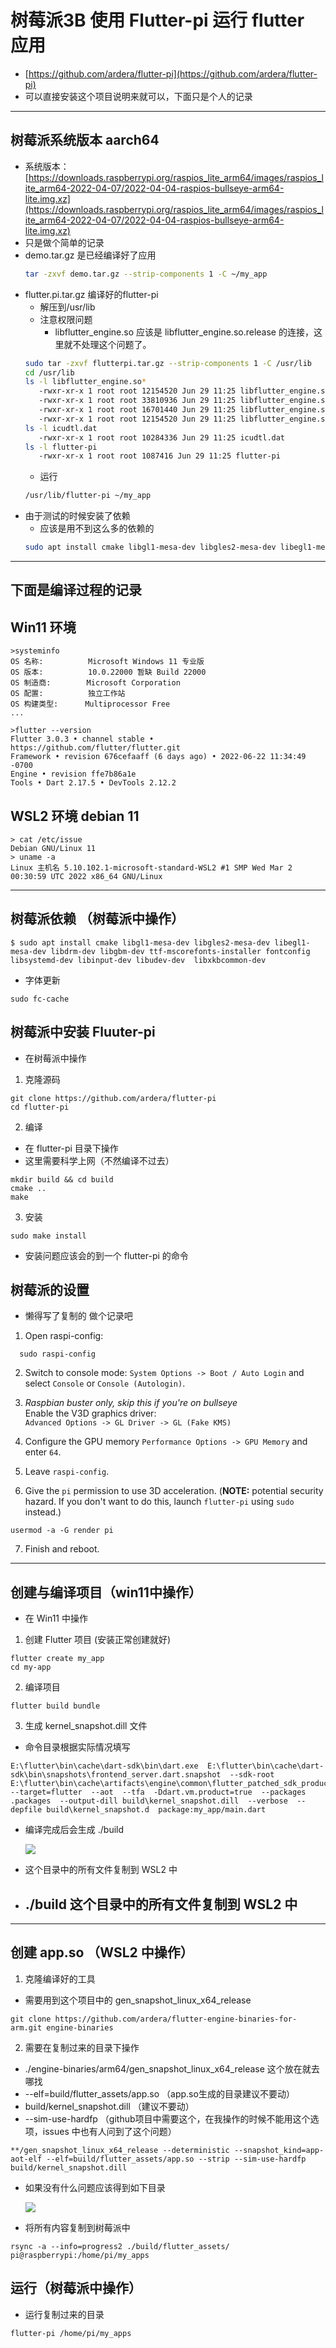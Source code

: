 # 树莓派3B 使用 Flutter-pi 运行 flutter 应用
- [https://github.com/ardera/flutter-pi](https://github.com/ardera/flutter-pi)
- 可以直接安装这个项目说明来就可以，下面只是个人的记录
--------------------
## 树莓派系统版本 aarch64

- 系统版本：[https://downloads.raspberrypi.org/raspios_lite_arm64/images/raspios_lite_arm64-2022-04-07/2022-04-04-raspios-bullseye-arm64-lite.img.xz](https://downloads.raspberrypi.org/raspios_lite_arm64/images/raspios_lite_arm64-2022-04-07/2022-04-04-raspios-bullseye-arm64-lite.img.xz)
- 只是做个简单的记录
- demo.tar.gz 是已经编译好了应用
   ```bash
   tar -zxvf demo.tar.gz --strip-components 1 -C ~/my_app
   ```
- flutter.pi.tar.gz 编译好的flutter-pi
   - 解压到/usr/lib
   - 注意权限问题
      - libflutter_engine.so 应该是 libflutter_engine.so.release 的连接，这里就不处理这个问题了。
   ```bash
   sudo tar -zxvf flutterpi.tar.gz --strip-components 1 -C /usr/lib
   cd /usr/lib
   ls -l libflutter_engine.so*
      -rwxr-xr-x 1 root root 12154520 Jun 29 11:25 libflutter_engine.so
      -rwxr-xr-x 1 root root 33810936 Jun 29 11:25 libflutter_engine.so.debug
      -rwxr-xr-x 1 root root 16701440 Jun 29 11:25 libflutter_engine.so.profile
      -rwxr-xr-x 1 root root 12154520 Jun 29 11:25 libflutter_engine.so.release
   ls -l icudtl.dat
      -rwxr-xr-x 1 root root 10284336 Jun 29 11:25 icudtl.dat
   ls -l flutter-pi
      -rwxr-xr-x 1 root root 1087416 Jun 29 11:25 flutter-pi
   ```
   - 运行
   ```bash
   /usr/lib/flutter-pi ~/my_app
   ```
- 由于测试的时候安装了依赖
   - 应该是用不到这么多的依赖的
   ```bash
   sudo apt install cmake libgl1-mesa-dev libgles2-mesa-dev libegl1-mesa-dev libdrm-dev libgbm-dev ttf-mscorefonts-installer fontconfig libsystemd-dev libinput-dev libudev-dev  libxkbcommon-dev
   ```
------------------------------
## 下面是编译过程的记录
## Win11 环境
```shell
>systeminfo
OS 名称:          Microsoft Windows 11 专业版
OS 版本:          10.0.22000 暂缺 Build 22000
OS 制造商:        Microsoft Corporation
OS 配置:          独立工作站
OS 构建类型:      Multiprocessor Free
...

>flutter --version
Flutter 3.0.3 • channel stable • https://github.com/flutter/flutter.git
Framework • revision 676cefaaff (6 days ago) • 2022-06-22 11:34:49 -0700
Engine • revision ffe7b86a1e
Tools • Dart 2.17.5 • DevTools 2.12.2
```
## WSL2 环境 debian 11
```shell
> cat /etc/issue
Debian GNU/Linux 11
> uname -a
Linux 主机名 5.10.102.1-microsoft-standard-WSL2 #1 SMP Wed Mar 2 00:30:59 UTC 2022 x86_64 GNU/Linux
```

--------------------------
## 树莓派依赖 （树莓派中操作）
```shell
$ sudo apt install cmake libgl1-mesa-dev libgles2-mesa-dev libegl1-mesa-dev libdrm-dev libgbm-dev ttf-mscorefonts-installer fontconfig libsystemd-dev libinput-dev libudev-dev  libxkbcommon-dev
```

- 字体更新
```shell
sudo fc-cache
```
## 树莓派中安装 Fluuter-pi

- 在树莓派中操作
1. 克隆源码
```shell
git clone https://github.com/ardera/flutter-pi
cd flutter-pi
```

2. 编译
- 在 flutter-pi 目录下操作
- 这里需要科学上网（不然编译不过去）
```shell
mkdir build && cd build
cmake ..
make
```

3. 安装
```shell
sudo make install
```

- 安装问题应该会的到一个 flutter-pi 的命令
## 树莓派的设置

- 懒得写了复制的 做个记录吧

1. Open raspi-config:
```shell
  sudo raspi-config
```
2. Switch to console mode:
   `System Options -> Boot / Auto Login` and select `Console` or `Console (Autologin)`.

3. *Raspbian buster only, skip this if you're on bullseye*  
    Enable the V3D graphics driver:  
   `Advanced Options -> GL Driver -> GL (Fake KMS)`

4. Configure the GPU memory
   `Performance Options -> GPU Memory` and enter `64`.

5. Leave `raspi-config`.

6. Give the `pi` permission to use 3D acceleration. (**NOTE:** potential security hazard. If you don't want to do this, launch `flutter-pi` using `sudo` instead.)
```shell
usermod -a -G render pi
```

7.  Finish and reboot.

-----------------------------
## 创建与编译项目（win11中操作）
- 在 Win11 中操作
1. 创建 Flutter 项目 (安装正常创建就好)
```shell
flutter create my_app
cd my-app
```

2. 编译项目
```shell
flutter build bundle
```

3. 生成 kernel_snapshot.dill 文件
- 命令目录根据实际情况填写
```shell
E:\flutter\bin\cache\dart-sdk\bin\dart.exe  E:\flutter\bin\cache\dart-sdk\bin\snapshots\frontend_server.dart.snapshot  --sdk-root E:\flutter\bin\cache\artifacts\engine\common\flutter_patched_sdk_product  --target=flutter  --aot  --tfa  -Ddart.vm.product=true  --packages .packages  --output-dill build\kernel_snapshot.dill  --verbose  --depfile build\kernel_snapshot.d  package:my_app/main.dart
```

- 编译完成后会生成 ./build

   ![](1.png)
- 这个目录中的所有文件复制到 WSL2 中
- ## ./build 这个目录中的所有文件复制到 WSL2 中

-------------------------------
## 创建 app.so （WSL2 中操作）

1. 克隆编译好的工具
  - 需要用到这个项目中的 gen_snapshot_linux_x64_release
```shell
git clone https://github.com/ardera/flutter-engine-binaries-for-arm.git engine-binaries
```
2. 需要在复制过来的目录下操作
- ./engine-binaries/arm64/gen_snapshot_linux_x64_release 这个放在就去哪找
-  --elf=build/flutter_assets/app.so （app.so生成的目录建议不要动）
- build/kernel_snapshot.dill （建议不要动）
- --sim-use-hardfp （github项目中需要这个，在我操作的时候不能用这个选项，issues 中也有人问到了这个问题）
```shell
**/gen_snapshot_linux_x64_release --deterministic --snapshot_kind=app-aot-elf --elf=build/flutter_assets/app.so --strip --sim-use-hardfp build/kernel_snapshot.dill
```

- 如果没有什么问题应该得到如下目录

   ![](2.png)

- 将所有内容复制到树莓派中
```shell
rsync -a --info=progress2 ./build/flutter_assets/ pi@raspberrypi:/home/pi/my_apps
```
## 运行（树莓派中操作）

- 运行复制过来的目录
```shell
flutter-pi /home/pi/my_apps
```
